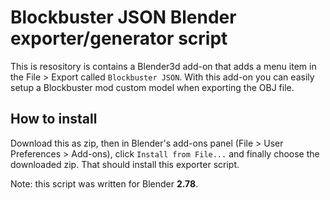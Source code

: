 # Blockbuster JSON Blender exporter/generator script

This is resository is contains a Blender3d add-on that adds a menu item in the File > Export called `Blockbuster JSON`. With this add-on you can easily setup a Blockbuster mod custom model when exporting the OBJ file.

## How to install

Download this as zip, then in Blender's add-ons panel (File > User Preferences > Add-ons), click `Install from File...` and finally choose the downloaded zip. That should install this exporter script. 

Note: this script was written for Blender **2.78**.